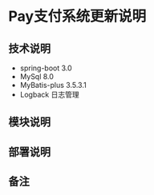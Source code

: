 # Pay支付系统更新说明

## 技术说明
- spring-boot 3.0 
- MySql 8.0
- MyBatis-plus 3.5.3.1
- Logback 日志管理
## 模块说明

## 部署说明

## 备注